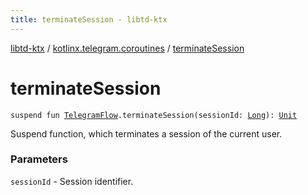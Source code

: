 ```yaml
---
title: terminateSession - libtd-ktx
---
```


[libtd-ktx](../index.html) / [kotlinx.telegram.coroutines](index.html) / [terminateSession](./terminate-session.html)

# terminateSession

`suspend fun `[`TelegramFlow`](../kotlinx.telegram.core/-telegram-flow/index.html)`.terminateSession(sessionId: `[`Long`](https://kotlinlang.org/api/latest/jvm/stdlib/kotlin/-long/index.html)`): `[`Unit`](https://kotlinlang.org/api/latest/jvm/stdlib/kotlin/-unit/index.html)

Suspend function, which terminates a session of the current user.

### Parameters

`sessionId` - Session identifier.